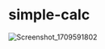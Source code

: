 # simple-calc

![Screenshot_1709591802](https://github.com/MosaadIbrahimB/simple-calc/assets/55346238/5ca17ce5-0161-4e0a-9a8c-f4079e8a767c)
